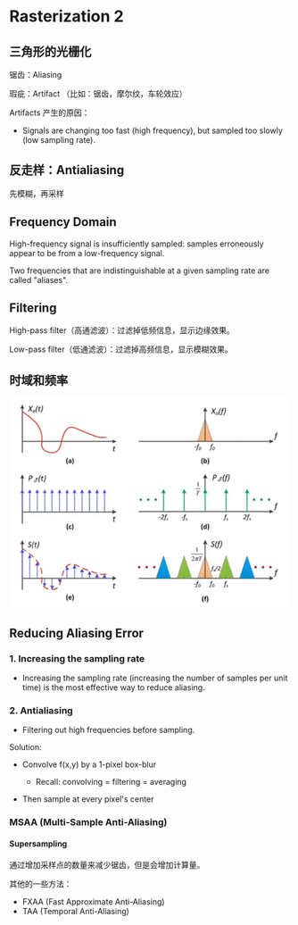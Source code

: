 # Rasterization 2

## 三角形的光栅化

锯齿：Aliasing

瑕疵：Artifact （比如：锯齿，摩尔纹，车轮效应）

Artifacts 产生的原因：

- Signals are changing too fast (high frequency), but sampled too slowly (low sampling rate).

## 反走样：Antialiasing

先模糊，再采样

## Frequency Domain

High-frequency signal is insufficiently sampled: samples erroneously appear to be from a low-frequency signal.

Two frequencies that are indistinguishable at a given sampling rate are called "aliases".

## Filtering

High-pass filter（高通滤波）：过滤掉低频信息，显示边缘效果。

Low-pass filter（低通滤波）：过滤掉高频信息，显示模糊效果。

## 时域和频率

![时域和频率](images/P6-0.png)

## Reducing Aliasing Error

### 1. Increasing the sampling rate

- Increasing the sampling rate (increasing the number of samples per unit time) is the most effective way to reduce aliasing.

### 2. Antialiasing

- Filtering out high frequencies before sampling.

Solution:

- Convolve f(x,y) by a 1-pixel box-blur
    - Recall: convolving = filtering = averaging

- Then sample at every pixel's center

### MSAA (Multi-Sample Anti-Aliasing)

#### Supersampling

通过增加采样点的数量来减少锯齿，但是会增加计算量。

其他的一些方法：

- FXAA (Fast Approximate Anti-Aliasing)
- TAA (Temporal Anti-Aliasing)
